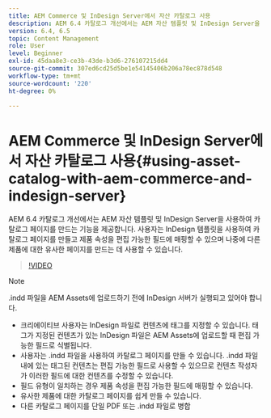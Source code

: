 ```yaml
---
title: AEM Commerce 및 InDesign Server에서 자산 카탈로그 사용
description: AEM 6.4 카탈로그 개선에서는 AEM 자산 템플릿 및 InDesign Server을 사용하여 카탈로그 페이지를 만드는 기능을 제공합니다.  사용자는 InDesign 템플릿을 사용하여 카탈로그 페이지를 만들고 제품 속성을 편집 가능한 필드에 매핑할 수 있으며 나중에 다른 제품에 대한 유사한 페이지를 만드는 데 사용할 수 있습니다.
version: 6.4, 6.5
topic: Content Management
role: User
level: Beginner
exl-id: 45daa8e3-ce3b-43de-b3d6-276107215dd4
source-git-commit: 307ed6cd25d5be1e54145406b206a78ec878d548
workflow-type: tm+mt
source-wordcount: '220'
ht-degree: 0%

---
```


# AEM Commerce 및 InDesign Server에서 자산 카탈로그 사용{#using-asset-catalog-with-aem-commerce-and-indesign-server}

AEM 6.4 카탈로그 개선에서는 AEM 자산 템플릿 및 InDesign Server을 사용하여 카탈로그 페이지를 만드는 기능을 제공합니다.  사용자는 InDesign 템플릿을 사용하여 카탈로그 페이지를 만들고 제품 속성을 편집 가능한 필드에 매핑할 수 있으며 나중에 다른 제품에 대한 유사한 페이지를 만드는 데 사용할 수 있습니다.

>[!VIDEO](https://video.tv.adobe.com/v/22540/)

>[!NOTE]
>
>\.indd 파일을 AEM Assets에 업로드하기 전에 InDesign 서버가 실행되고 있어야 합니다.

* 크리에이티브 사용자는 InDesign 파일로 컨텐츠에 태그를 지정할 수 있습니다. 태그가 지정된 컨텐츠가 있는 InDesign 파일은 AEM Assets에 업로드할 때 편집 가능한 필드로 식별됩니다.
* 사용자는 \.indd 파일을 사용하여 카탈로그 페이지를 만들 수 있습니다. \.indd 파일 내에 있는 태그된 컨텐츠는 편집 가능한 필드로 사용할 수 있으므로 컨텐츠 작성자가 이러한 필드에 대한 컨텐츠를 수정할 수 있습니다.
* 필드 유형이 일치하는 경우 제품 속성을 편집 가능한 필드에 매핑할 수 있습니다.
* 유사한 제품에 대한 카탈로그 페이지를 쉽게 만들 수 있습니다.
* 다른 카탈로그 페이지를 단일 PDF 또는 \.indd 파일로 병합
